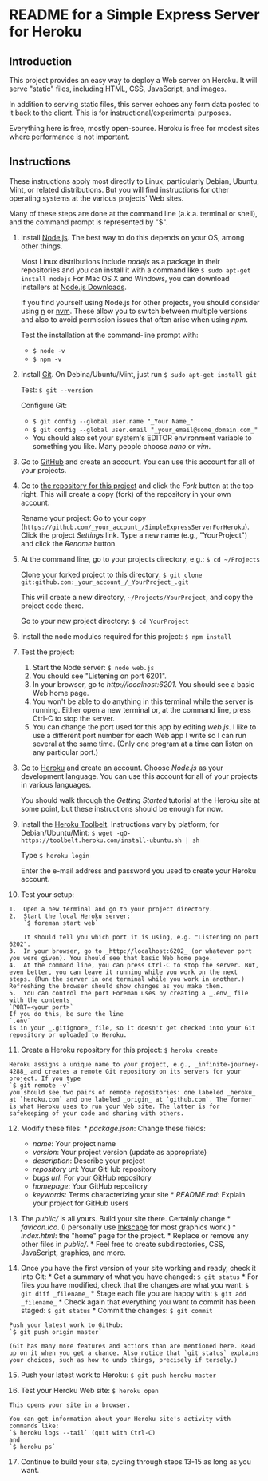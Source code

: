 # README for a Simple Express Server for Heroku

## Introduction

This project provides an easy way to deploy a Web server on Heroku. It will serve "static" files, including HTML, CSS, JavaScript, and images.

In addition to serving static files, this server echoes any form data posted to it back to the client. This is for instructional/experimental purposes.

Everything here is free, mostly open-source. Heroku is free for modest sites where performance is not important.

## Instructions

These instructions apply most directly to Linux, particularly Debian, Ubuntu, Mint, or related distributions. But you will find instructions for other operating systems at the various projects' Web sites.

Many of these steps are done at the command line (a.k.a. terminal or shell), and the command prompt is represented by "$".

1.  Install [Node.js](http://nodejs.org/). The best way to do this depends on your OS, among other things.

    Most Linux distributions include _nodejs_ as a package in their repositories and you can install it with a command like
    `$ sudo apt-get install nodejs`
    For Mac OS X and Windows, you can download installers at [Node.js Downloads](https://nodejs.org/download/).

    If you find yourself using Node.js for other projects, you should consider using [n](https://github.com/tj/n) or [nvm](https://github.com/creationix/nvm). These allow you to switch between multiple versions and also to avoid permission issues that often arise when using _npm_.

    Test the installation at the command-line prompt with:
    *   `$ node -v`
    *   `$ npm -v`

2.  Install [Git](http://git-scm.com/). On Debina/Ubuntu/Mint, just run
    `$ sudo apt-get install git`

    Test:
    `$ git --version`

    Configure Git:
    *   `$ git config --global user.name "_Your Name_"`
    *   `$ git config --global user.email "_your_email@some_domain.com_"`
    *   You should also set your system's EDITOR environment variable to something you like. Many people choose _nano_ or _vim_.

3.  Go to [GitHub](https://github.com) and create an account. You can use this account for all of your projects.

4.  Go to [the repository for this project](https://github.com/davidand36/SimpleExpressServerForHeroku) and click the _Fork_ button at the top right. This will create a copy (fork) of the repository in your own account.

    Rename your project: Go to your copy (`https://github.com/_your_account_/SimpleExpressServerForHeroku`). Click the project _Settings_ link. Type a new name (e.g., "YourProject") and click the _Rename_ button.

5.  At the command line, go to your projects directory, e.g.:
    `$ cd ~/Projects`

    Clone your forked project to this directory:
    `$ git clone git:github.com:_your_account_/_YourProject_.git`

    This will create a new directory, `~/Projects/YourProject`, and copy the project code there.

    Go to your new project directory:
    `$ cd YourProject`

6.  Install the node modules required for this project:
    `$ npm install`

7.  Test the project:
    1.  Start the Node server:
        `$ node web.js`
    2.  You should see "Listening on port 6201".
    3.  In your browser, go to _http://localhost:6201_. You should see a basic Web home page.
    4.  You won't be able to do anything in this terminal while the server is running. Either open a new terminal or, at the command line, press Ctrl-C to stop the server.
    5. You can change the port used for this app by editing _web.js_. I like to use a different port number for each Web app I write so I can run several at the same time. (Only one program at a time can listen on any particular port.)

8.  Go to [Heroku](https://signup.heroku.com/dc) and create an account. Choose _Node.js_ as your development language. You can use this account for all of your projects in various languages.

    You should walk through the _Getting Started_ tutorial at the Heroku site at some point, but these instructions should be enough for now.

9.  Install the [Heroku Toolbelt](https://toolbelt.heroku.com). Instructions vary by platform; for Debian/Ubuntu/Mint:
    `$ wget -qO- https://toolbelt.heroku.com/install-ubuntu.sh | sh`

    Type
    `$ heroku login`

    Enter the e-mail address and password you used to create your Heroku account.

10.  Test your setup:

    1.  Open a new terminal and go to your project directory.
    2.  Start the local Heroku server:
        `$ foreman start web`

        It should tell you which port it is using, e.g. "Listening on port 6202".
    3.  In your browser, go to _http://localhost:6202_ (or whatever port you were given). You should see that basic Web home page.
    4.  At the command line, you can press Ctrl-C to stop the server. But, even better, you can leave it running while you work on the next steps. (Run the server in one terminal while you work in another.) Refreshing the browser should show changes as you make them.
    5.  You can control the port Foreman uses by creating a _.env_ file with the contents
    `PORT=<your port>`
    If you do this, be sure the line
    `.env`
    is in your _.gitignore_ file, so it doesn't get checked into your Git repository or uploaded to Heroku.

11.  Create a Heroku repository for this project:
     `$ heroku create`

    Heroku assigns a unique name to your project, e.g., _infinite-journey-4288_ and creates a remote Git repository on its servers for your project. If you type
    `$ git remote -v`
    you should see two pairs of remote repositories: one labeled _heroku_ at `heroku.com` and one labeled _origin_ at `github.com`. The former is what Heroku uses to run your Web site. The latter is for safekeeping of your code and sharing with others.

12.  Modify these files:
    *   _package.json_: Change these fields:
        *   _name_: Your project name
        *   _version_: Your project version (update as appropriate)
        *   _description_: Describe your project
        *   _repository url_: Your GitHub repository
        *   _bugs url_: For your GitHub repository
        *   _homepage_: Your GitHub repository
        *   _keywords_: Terms characterizing your site
    *   _README.md_: Explain your project for GitHub users

13.  The _public/_ is all yours. Build your site there. Certainly change
    *   _favicon.ico_. (I personally use [Inkscape](http://www.inkscape.org/en/) for most graphics work.)
    *   _index.html_: the "home" page for the project.
    *   Replace or remove any other files in _public/_.
    *   Feel free to create subdirectories, CSS, JavaScript, graphics, and more.

14.  Once you have the first version of your site working and ready, check it into Git:
    *   Get a summary of what you have changed:
        `$ git status`
    *   For files you have modified, check that the changes are what you want:
        `$ git diff _filename_`
    *   Stage each file you are happy with:
        `$ git add _filename_`
    *   Check again that everything you want to commit has been staged:
        `$ git status`
    *   Commit the changes:
        `$ git commit`

    Push your latest work to GitHub:
    `$ git push origin master`

    (Git has many more features and actions than are mentioned here. Read up on it when you get a chance. Also notice that `git status` explains your choices, such as how to undo things, precisely if tersely.)

15.  Push your latest work to Heroku:
    `$ git push heroku master`

16.  Test your Heroku Web site:
    `$ heroku open`

    This opens your site in a browser.

    You can get information about your Heroku site's activity with commands like:
    `$ heroku logs --tail` (quit with Ctrl-C)
    and
    `$ heroku ps`

17.  Continue to build your site, cycling through steps 13-15 as long as you want.
